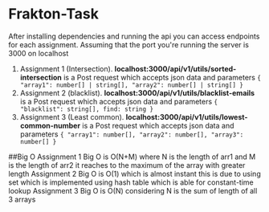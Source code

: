 # Frakton-Task
After installing dependencies and running the api you can access endpoints for each assignment.
Assuming that the port you're running the server is 3000 on localhost
 1. Assignment 1 (Intersection). **localhost:3000/api/v1/utils/sorted-intersection** is a Post request which accepts json data and parameters `{ "array1": number[] | string[], "array2": number[] | string[] }`
 2. Assignment 2 (blacklist). **localhost:3000/api/v1/utils/blacklist-emails** is a Post request which accepts json data and parameters `{ "blacklist": string[], find: string }`
 3. Assignment 3 (Least common).  **localhost:3000/api/v1/utils/lowest-common-number** is a Post request which accepts json data and parameters `{ "array1": number[], "array2": number[], "array3": number[] }`

##Big O
 Assignment 1 Big O is O(N+M) where N is the length of arr1 and M is the length of arr2 it reaches to the maximum of the array with greater length
 Assignment 2 Big O is O(1) which is almost instant this is due to using set which is implemented using hash table which is able for constant-time lookup
 Assignment 3 Big O is O(N) considering N is the sum of length of all 3 arrays 
 
